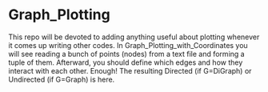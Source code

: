 # Graph_Plotting
This repo will be devoted to adding anything useful about plotting whenever it comes up writing other codes.
In Graph_Plotting_with_Coordinates you will see reading a bunch of points (nodes) from a text file and forming a tuple of them. Afterward, you should define which edges and how they interact with each other. Enough! The resulting Directed (if G=DiGraph) or Undirected (if G=Graph) is here.
